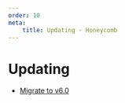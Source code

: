 ```yaml
---
order: 10
meta:
    title: Updating - Honeycomb
---
```


# Updating

- [Migrate to v6.0](./migrate-to-v6.0.md)
